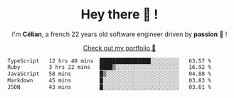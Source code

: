 <h1 align="center">Hey there 👋 !</h1>

<p align="center">I'm <b>Célian</b>, a french 22 years old software engineer driven by <b>passion</b> 👀 !</p>
<p align="center"><a href="https://celian.cloud">Check out my portfolio 🚀</p>

<!--START_SECTION:waka-->

```txt
TypeScript   12 hrs 40 mins  ████████████████░░░░░░░░░   63.57 %
Ruby         3 hrs 22 mins   ████▒░░░░░░░░░░░░░░░░░░░░   16.92 %
JavaScript   58 mins         █▒░░░░░░░░░░░░░░░░░░░░░░░   04.88 %
Markdown     45 mins         █░░░░░░░░░░░░░░░░░░░░░░░░   03.83 %
JSON         43 mins         █░░░░░░░░░░░░░░░░░░░░░░░░   03.61 %
```

<!--END_SECTION:waka-->
